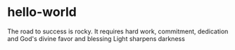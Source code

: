 # hello-world
The road to success is rocky. It requires hard work, commitment, dedication and God's divine favor and blessing
Light sharpens darkness
